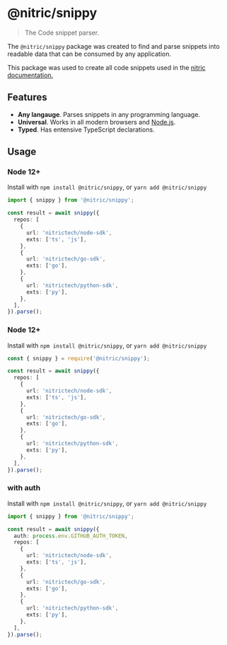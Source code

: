# @nitric/snippy

> The Code snippet parser.

The `@nitric/snippy` package was created to find and parse snippets into readable data that can be consumed by any application.

This package was used to create all code snippets used in the [nitric documentation.](https://nitric.io/docs)

## Features

- **Any langauge**. Parses snippets in any programming language.
- **Universal**. Works in all modern browsers and [Node.js](https://nodejs.org/).
- **Typed**. Has entensive TypeScript declarations.

## Usage

### Node 12+

Install with `npm install @nitric/snippy`, or `yarn add @nitric/snippy`

```typescript
import { snippy } from '@nitric/snippy';

const result = await snippy({
  repos: [
    {
      url: 'nitrictech/node-sdk',
      exts: ['ts', 'js'],
    },
    {
      url: 'nitrictech/go-sdk',
      exts: ['go'],
    },
    {
      url: 'nitrictech/python-sdk',
      exts: ['py'],
    },
  ],
}).parse();
```

### Node 12+

Install with `npm install @nitric/snippy`, or `yarn add @nitric/snippy`

```typescript
const { snippy } = require('@nitric/snippy');

const result = await snippy({
  repos: [
    {
      url: 'nitrictech/node-sdk',
      exts: ['ts', 'js'],
    },
    {
      url: 'nitrictech/go-sdk',
      exts: ['go'],
    },
    {
      url: 'nitrictech/python-sdk',
      exts: ['py'],
    },
  ],
}).parse();
```

### with auth

Install with `npm install @nitric/snippy`, or `yarn add @nitric/snippy`

```typescript
import { snippy } from '@nitric/snippy';

const result = await snippy({
  auth: process.env.GITHUB_AUTH_TOKEN,
  repos: [
    {
      url: 'nitrictech/node-sdk',
      exts: ['ts', 'js'],
    },
    {
      url: 'nitrictech/go-sdk',
      exts: ['go'],
    },
    {
      url: 'nitrictech/python-sdk',
      exts: ['py'],
    },
  ],
}).parse();
```
